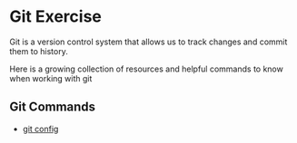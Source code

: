 # Git Exercise

Git is a version control system that allows us to track changes and commit them to history.

Here is a growing collection of resources and helpful commands to know when working with git

## Git Commands
- [git config](./Commands/Config.md)
